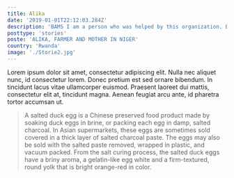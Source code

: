 ```yaml
---
title: Alika
date: '2019-01-01T22:12:03.284Z'
description: 'BAMS I am a person who was helped by this organization. Before they gave me assistance, I was really struggling with this issue, but now my life is better.'
posttype: 'stories'
poste: 'ALIKA, FARMER AND MOTHER IN NIGER'
country: 'Rwanda'
image: './Storie2.jpg'
---
```


Lorem ipsum dolor sit amet, consectetur adipiscing elit. Nulla nec aliquet nunc, id consectetur lorem. Donec pretium est sed ornare bibendum. In tincidunt lacus vitae ullamcorper euismod. Praesent laoreet dui mattis, consectetur elit at, tincidunt magna. Aenean feugiat arcu ante, id pharetra tortor accumsan ut.

> A salted duck egg is a Chinese preserved food product made by soaking duck
> eggs in brine, or packing each egg in damp, salted charcoal. In Asian
> supermarkets, these eggs are sometimes sold covered in a thick layer of salted
> charcoal paste. The eggs may also be sold with the salted paste removed,
> wrapped in plastic, and vacuum packed. From the salt curing process, the
> salted duck eggs have a briny aroma, a gelatin-like egg white and a
> firm-textured, round yolk that is bright orange-red in color.
